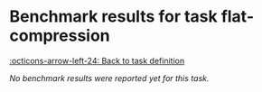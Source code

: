 # Benchmark results for task flat-compression

[:octicons-arrow-left-24: Back to task definition](index.md)

_No benchmark results were reported yet for this task._